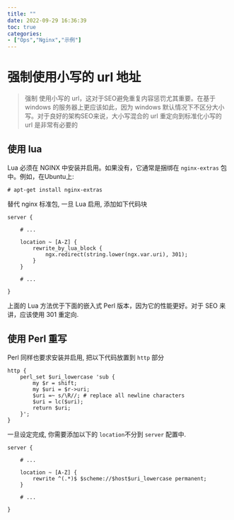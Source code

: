```yaml
---
title: ""
date: 2022-09-29 16:36:39
toc: true
categories:
- ["Ops","Nginx","示例"]
---
```


# 强制使用小写的 url 地址

> 强制 使用小写的 url，这对于SEO避免重复内容惩罚尤其重要。在基于 windows 的服务器上更应该如此，因为 windows 默认情况下不区分大小写。对于良好的架构SEO来说，大小写混合的 url 重定向到标准化小写的 url 是非常有必要的





## 使用 lua
Lua 必须在 NGINX 中安装并启用。如果没有，它通常是捆绑在 `nginx-extras` 包中。例如，在Ubuntu上:
```
# apt-get install nginx-extras
```
替代 nginx 标准包, 一旦 Lua 启用, 添加如下代码块
```nginx
server {
 
    # ...
 
    location ~ [A-Z] {
        rewrite_by_lua_block {
            ngx.redirect(string.lower(ngx.var.uri), 301);
        }
    }
 
    # ...
 
}
```
上面的 Lua 方法优于下面的嵌入式 Perl 版本，因为它的性能更好。对于 SEO 来讲，应该使用 301 重定向.

## 使用 Perl 重写
Perl 同样也要求安装并启用, 把以下代码放置到 `http` 部分
```nginx
http {
    perl_set $uri_lowercase 'sub {
        my $r = shift;
        my $uri = $r->uri;
        $uri =~ s/\R//; # replace all newline characters
        $uri = lc($uri);
        return $uri;
    }';
}
```
一旦设定完成, 你需要添加以下的 `location`不分到 `server` 配置中. 
```nginx
server {
 
    # ...
 
    location ~ [A-Z] {
        rewrite ^(.*)$ $scheme://$host$uri_lowercase permanent;
    }
 
    # ...
 
}
```

